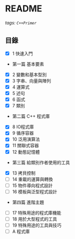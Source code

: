 # README
###### tags: `C++Primer`
## 目錄
- [x] 1 快速入門
- 第一篇 基本要素
- [x] 2 變數和基本型別
- [x] 3 字串、向量與陣列
- [x] 4 運算式
- [x] 5 述句
- [x] 6 函式
- [x] 7 類別
- 第二篇 C++ 程式庫
- [x] 8 IO程式庫
- [x] 9 循序容器
- [x] 10 泛用演算法
- [x] 11 關聯式容器
- [x] 12 動態記憶體
- 第三篇 給類別作者使用的工具
- [x] 13 拷貝控制
- [ ] 14 重載的運算與轉換
- [ ] 15 物件導向程式設計
- [ ] 16 模板與泛型程式設計
- 第四篇 進階主題
- [ ] 17 特殊用途的程式庫機能
- [ ] 18 用於大型程式的工具
- [ ] 19 特殊用途的工具與技巧
- [ ] A 程式庫
